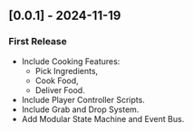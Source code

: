 ## [0.0.1] - 2024-11-19
### First Release
- Include Cooking Features:
  - Pick Ingredients,
  - Cook Food,
  - Deliver Food.
- Include Player Controller Scripts.
- Include Grab and Drop System.
- Add Modular State Machine and Event Bus.